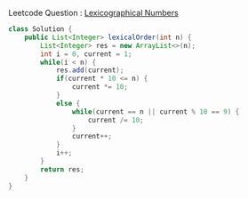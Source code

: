 Leetcode Question : [Lexicographical Numbers](https://leetcode.com/problems/lexicographical-numbers/)

```java
class Solution {
    public List<Integer> lexicalOrder(int n) {
        List<Integer> res = new ArrayList<>(n);
        int i = 0, current = 1;
        while(i < n) {
            res.add(current);
            if(current * 10 <= n) {
                current *= 10;
            }
            else {
                while(current == n || current % 10 == 9) {
                    current /= 10;
                }
                current++;
            }
            i++;
        }
        return res;
    }
}
```
